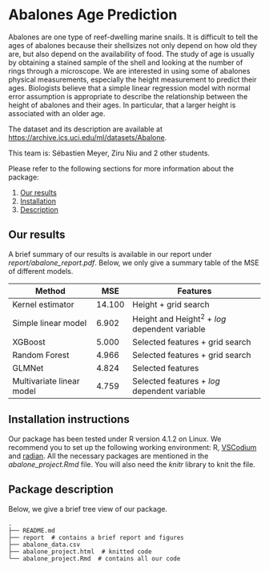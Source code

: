 # Abalones Age Prediction

Abalones are one type of reef-dwelling marine snails. It is difficult to tell the ages of abalones because their shellsizes not only depend on how old they are, but also depend on the availability of food. The study of age is usually by obtaining a stained sample of the shell and looking at the number of rings through a microscope. We are interested in using some of abalones physical measurements, especially the height measurement to predict their ages. Biologists believe that a simple linear regression model with normal error assumption is appropriate to describe the relationship between the height of abalones and their ages. In particular, that a larger height is associated with an older age.

The dataset and its description are available at https://archive.ics.uci.edu/ml/datasets/Abalone.

This team is: Sébastien Meyer, Ziru Niu and 2 other students.

Please refer to the following sections for more information about the package:

1. [Our results](#our-results)
2. [Installation](#installation-instructions)
3. [Description](#package-description)

## Our results

A brief summary of our results is available in our report under *report/abalone_report.pdf*. Below, we only give a summary table of the MSE of different models.

| Method                    | MSE    | Features                                                 |
| ------------------------- | ------ | -------------------------------------------------------- |
| Kernel estimator          | 14.100 | Height + grid search                                     |
| Simple linear model       | 6.902  | Height and Height<sup>2</sup> + *log* dependent variable |
| XGBoost                   | 5.000  | Selected features + grid search                          |
| Random Forest             | 4.966  | Selected features + grid search                          |
| GLMNet                    | 4.824  | Selected features                                        |
| Multivariate linear model | 4.759  | Selected features + *log* dependent variable             |

## Installation instructions

Our package has been tested under R version 4.1.2 on Linux. We recommend you to set up the following working environment: R, [VSCodium](https://vscodium.com/) and [radian](https://github.com/randy3k/radian). All the necessary packages are mentioned in the *abalone_project.Rmd* file. You will also need the *knitr* library to knit the file.

## Package description

Below, we give a brief tree view of our package.

    .
    ├── README.md
    ├── report  # contains a brief report and figures
    ├── abalone_data.csv
    ├── abalone_project.html  # knitted code
    └── abalone_project.Rmd  # contains all our code
